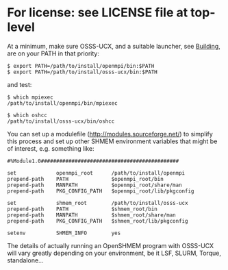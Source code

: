 # For license: see LICENSE file at top-level

At a minimum, make sure OSSS-UCX, and a suitable launcher, see
[Building](building.md), are on your PATH in that priority:

```shell
$ export PATH=/path/to/install/openmpi/bin:$PATH
$ export PATH=/path/to/install/osss-ucx/bin:$PATH
```

and test:

```shell
$ which mpiexec
/path/to/install/openmpi/bin/mpiexec

$ which oshcc
/path/to/install/osss-ucx/bin/oshcc
```

You can set up a modulefile (http://modules.sourceforge.net/) to
simplify this process and set up other SHMEM environment variables
that might be of interest, e.g. something like:

```shell
#%Module1.0#############################################

set             openmpi_root      /path/to/install/openmpi
prepend-path    PATH              $openmpi_root/bin
prepend-path    MANPATH           $openmpi_root/share/man
prepend-path    PKG_CONFIG_PATH   $openmpi_root/lib/pkgconfig

set             shmem_root        /path/to/install/osss-ucx
prepend-path    PATH              $shmem_root/bin
prepend-path    MANPATH           $shmem_root/share/man
prepend-path    PKG_CONFIG_PATH   $shmem_root/lib/pkgconfig

setenv          SHMEM_INFO        yes
```


The details of actually running an OpenSHMEM program with OSSS-UCX
will vary greatly depending on your environment, be it LSF, SLURM,
Torque, standalone...
